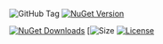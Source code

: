 ![GitHub Tag](https://img.shields.io/github/v/tag/TJC-Tools/TJC.Decorator) [![NuGet Version](https://img.shields.io/nuget/v/TJC.Decorator)](https://www.nuget.org/packages/TJC.Decorator)

[![NuGet Downloads](https://img.shields.io/nuget/dt/TJC.Decorator)](https://www.nuget.org/packages/TJC.Decorator) [![Size](https://img.shields.io/github/repo-size/TJC-Tools/TJC.Decorator) [![License](https://img.shields.io/github/license/TJC-Tools/TJC.Decorator.svg)](LICENSE)
